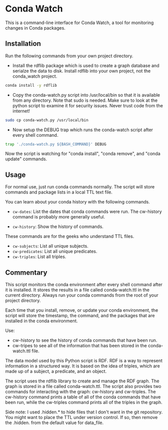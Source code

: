# Conda Watch

This is a command-line interface for Conda Watch, a tool for monitoring changes in Conda packages.

## Installation

Run the following commands from your own project directory.

- Install the rdflib package which is used to create a graph database and serialze the 
data to disk. Install rdflib into your own project, not the conda_watch project.

```bash
conda install -y rdflib
```

- Copy the conda-watch.py script into /usr/local/bin so that it is available from any
directory. Note that sudo is needed. Make sure to look at the python script to examine
it for security issues. Never trust code from the internet!

```bash
sudo cp conda-watch.py /usr/local/bin
```

- Now setup the DEBUG trap which runs the conda-watch script after every shell command.

```bash
trap './conda-watch.py ${BASH_COMMAND}' DEBUG
```

Now the script is watching for "conda install", "conda remove", and "conda update" 
commands.

## Usage

For normal use, just run conda commands normally. The script will store commands and package
lists in a local TTL text file.

You can learn about your conda history with the following commands.

- `cw-dates`: List the dates that conda commands were run. The cw-history command is
probably more generally useful.

- `cw-history`: Show the history of commands.

These commands are for the geeks who understand TTL files.

- `cw-subjects`: List all unique subjects.
- `cw-predicates`: List all unique predicates.
- `cw-triples`: List all triples.

## Commentary

This script monitors the conda environment after every shell command after it is installed. 
It stores the results in a file called conda-watch.ttl in the current directory. Always run
your conda commands from the root of your project directory. 

Each time that you install, remove, or update your conda environment, the script will store
the timestamp, the command, and the packages that are installed in the conda environment.

Use:
 * cw-history to see the history of conda commands that have been run.
 * cw-tripes to see all of the information that has been stored in the conda-watch.ttl file.

The data model used by this Python script is RDF. RDF is a way to represent information in 
a structured way. It is based on the idea of triples, which are made up of a subject, a 
predicate, and an object. 

The script uses the rdflib library to create and manage the RDF graph. The graph is stored 
in a file called conda-watch.ttl. The script also provides two commands for interacting with 
the graph: cw-history and cw-triples. The cw-history command prints a table of all of the 
conda commands that have been run, while the cw-triples command prints all of the triples 
in the graph.

Side note: I used .hidden.* to hide files that I don't want in the git repository. 
You might want to place the TTL under version control. If so, then remove the 
.hidden. from the default value for data_file.

